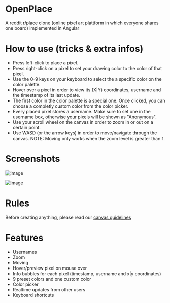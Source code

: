 # OpenPlace

A reddit r/place clone (online pixel art plattform in which everyone shares one board) implemented in Angular

# How to use (tricks & extra infos)

- Press left-click to place a pixel.
- Press right-click on a pixel to set your drawing color to the color of that pixel.
- Use the 0-9 keys on your keyboard to select the a specific color on the color palette.
- Hover over a pixel in order to view its (X|Y) coordinates, username and the timestamp of its last update.
- The first color in the color palette is a special one. Once clicked, you can choose a completly custom color from the color picker.
- Every placed pixel stores a username. Make sure to set one in the username box, otherwise your pixels will be shown as "Anonymous".
- Use your scroll wheel on the canvas in order to zoom in or out on a certain point.
- Use WASD (or the arrow keys) in order to move/navigate through the canvas. NOTE: Moving only works when the zoom level is greater than 1.

# Screenshots

![image](https://github.com/user-attachments/assets/afe227d0-0883-4d45-a5b5-ec054d879426)

![image](https://github.com/user-attachments/assets/fc139c57-99b2-4610-a2c6-fee1a7c8fa28)

# Rules

Before creating anything, please read our [canvas guidelines](https://github.com/veudal/openplace/blob/master/rules.md)

# Features
- Usernames
- Zoom
- Moving
- Hover/preview pixel on mouse over
- Info bubbles for each pixel (timestamp, username and x|y coordinates)
- 9 preset colors and one custom color
- Color picker
- Realtime updates from other users
- Keyboard shortcuts
